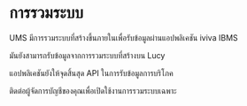 # การรวมระบบ

UMS มีการรวมระบบที่สร้างขึ้นภายในเพื่อรับข้อมูลผ่านแอปพลิเคชัน iviva IBMS

มันยังสามารถรับข้อมูลจากการรวมระบบที่สร้างบน Lucy

แอปพลิเคชันยังให้จุดสิ้นสุด API ในการรับข้อมูลการบริโภค

ติดต่อผู้จัดการบัญชีของคุณเพื่อเปิดใช้งานการรวมระบบเฉพาะ
